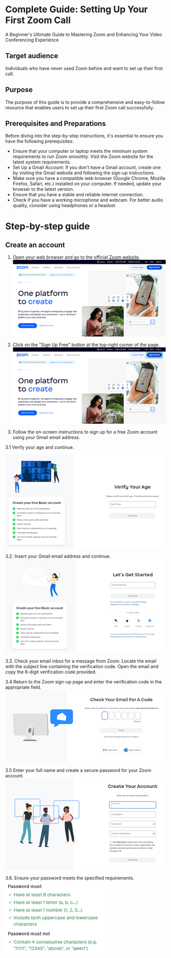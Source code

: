 # Complete Guide: Setting Up Your First Zoom Call

A Beginner's Ultimate Guide to Mastering Zoom and Enhancing Your Video Conferencing Experience


## Target audience
Individuals who have never used Zoom before and want to set up their first call.

## Purpose
The purpose of this guide is to provide a comprehensive and easy-to-follow resource that enables users to set up their first Zoom call successfully. 

## Prerequisites and Preparations
Before diving into the step-by-step instructions, it's essential to ensure you have the following prerequisites:
* Ensure that your computer or laptop meets the minimum system requirements to run Zoom smoothly. Visit the Zoom website for the latest system requirements.
* Set Up a Gmail Account: If you don't have a Gmail account, create one by visiting the Gmail website and following the sign-up instructions.
* Make sure you have a compatible web browser (Google Chrome, Mozilla Firefox, Safari, etc.) installed on your computer. If needed, update your browser to the latest version.
* Ensure that you have a stable and reliable internet connection.
* Check if you have a working microphone and webcam. For better audio quality, consider using headphones or a headset.

# Step-by-step guide

## Create an account

1.	Open your web browser and go to the official [Zoom website](https://zoom.us/).
![zoom_website.png](./img/zoom_website.png)


2.	Click on the "Sign Up Free" button at the top-right corner of the page.
![sign_up_free.png](./img/sign_up_free.png)

3.	Follow the on-screen instructions to sign up for a free Zoom account using your Gmail email address.

3.1	Verify your age and continue.

![verify_your_age.png](./img/verify_your_age.png)

3.2.	Insert your Gmail email address and continue.
![gmail_adress.png](./img/gmail_adress.png)

3.3.	Check your email inbox for a message from Zoom. Locate the email with the subject line containing the verification code. Open the email and copy the 6-digit verification code provided.

3.4	Return to the Zoom sign-up page and enter the verification code in the appropriate field.
![verification_code.png](./img/verification_code.png)

3.5	Enter your full name and create a secure password for your Zoom account.
![create_your_account.png](./img/create_your_account.png)

3.6.	Ensure your password meets the specified requirements.
![password_requirements.png](./img/password_requirements.png)
